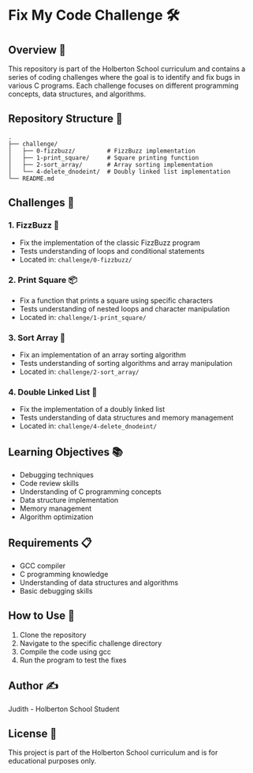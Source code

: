 # Fix My Code Challenge 🛠️

## Overview 🌟
This repository is part of the Holberton School curriculum and contains a series of coding challenges where the goal is to identify and fix bugs in various C programs. Each challenge focuses on different programming concepts, data structures, and algorithms.

## Repository Structure 📁
```
.
├── challenge/
│   ├── 0-fizzbuzz/         # FizzBuzz implementation
│   ├── 1-print_square/     # Square printing function
│   ├── 2-sort_array/       # Array sorting implementation
│   └── 4-delete_dnodeint/  # Doubly linked list implementation
└── README.md
```

## Challenges 🎯

### 1. FizzBuzz 🔢
- Fix the implementation of the classic FizzBuzz program
- Tests understanding of loops and conditional statements
- Located in: `challenge/0-fizzbuzz/`

### 2. Print Square 📦
- Fix a function that prints a square using specific characters
- Tests understanding of nested loops and character manipulation
- Located in: `challenge/1-print_square/`

### 3. Sort Array 🔄
- Fix an implementation of an array sorting algorithm
- Tests understanding of sorting algorithms and array manipulation
- Located in: `challenge/2-sort_array/`

### 4. Double Linked List 🔗
- Fix the implementation of a doubly linked list
- Tests understanding of data structures and memory management
- Located in: `challenge/4-delete_dnodeint/`

## Learning Objectives 📚
- Debugging techniques
- Code review skills
- Understanding of C programming concepts
- Data structure implementation
- Memory management
- Algorithm optimization

## Requirements 📋
- GCC compiler
- C programming knowledge
- Understanding of data structures and algorithms
- Basic debugging skills

## How to Use 🚀
1. Clone the repository
2. Navigate to the specific challenge directory
3. Compile the code using gcc
4. Run the program to test the fixes

## Author ✍️
Judith - Holberton School Student

## License 📄
This project is part of the Holberton School curriculum and is for educational purposes only.